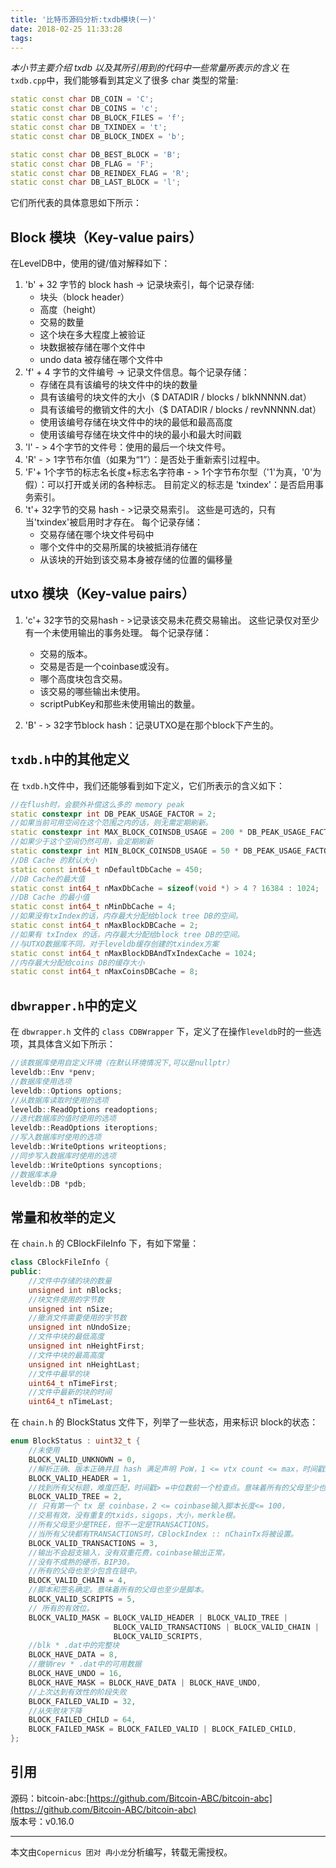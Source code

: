 ```yaml
---
title: '比特币源码分析:txdb模块(一)'
date: 2018-02-25 11:33:28
tags:
---
```

_本小节主要介绍 txdb 以及其所引用到的代码中一些常量所表示的含义_
在 `txdb.cpp`中，我们能够看到其定义了很多 char 类型的常量:

```c++
static const char DB_COIN = 'C';
static const char DB_COINS = 'c';
static const char DB_BLOCK_FILES = 'f';
static const char DB_TXINDEX = 't';
static const char DB_BLOCK_INDEX = 'b';

static const char DB_BEST_BLOCK = 'B';
static const char DB_FLAG = 'F';
static const char DB_REINDEX_FLAG = 'R';
static const char DB_LAST_BLOCK = 'l';
```
它们所代表的具体意思如下所示：

## Block 模块（Key-value pairs）

在LevelDB中，使用的键/值对解释如下：

1. 'b' + 32 字节的 block hash -> 记录块索引，每个记录存储:
	* 块头（block header）
	* 高度（height）
	* 交易的数量
	* 这个块在多大程度上被验证
	* 块数据被存储在哪个文件中
	* undo data 被存储在哪个文件中
2. 'f' + 4 字节的文件编号 -> 记录文件信息。每个记录存储：
	* 存储在具有该编号的块文件中的块的数量
	* 具有该编号的块文件的大小（$ DATADIR / blocks / blkNNNNN.dat）
	* 具有该编号的撤销文件的大小（$ DATADIR / blocks / revNNNNN.dat）
	* 使用该编号存储在块文件中的块的最低和最高高度
	* 使用该编号存储在块文件中的块的最小和最大时间戳
3. 'l' - > 4个字节的文件号：使用的最后一个块文件号。
4. 'R' - > 1字节布尔值（如果为“1”）：是否处于重新索引过程中。
5. 'F'+ 1个字节的标志名长度+标志名字符串 - > 1个字节布尔型（'1'为真，'0'为假）：可以打开或关闭的各种标志。 目前定义的标志是  'txindex'：是否启用事务索引。
6. 't'+ 32字节的交易 hash - >记录交易索引。 这些是可选的，只有当'txindex'被启用时才存在。 每个记录存储：
	 * 交易存储在哪个块文件号码中
 	 * 哪个文件中的交易所属的块被抵消存储在
 	 * 从该块的开始到该交易本身被存储的位置的偏移量


## utxo 模块（Key-value pairs）

1. 'c'+ 32字节的交易hash - >记录该交易未花费交易输出。 这些记录仅对至少有一个未使用输出的事务处理。 每个记录存储：
	* 交易的版本。
	* 交易是否是一个coinbase或没有。
	* 哪个高度块包含交易。
	* 该交易的哪些输出未使用。
	* scriptPubKey和那些未使用输出的数量。

2. 'B' - > 32字节block hash：记录UTXO是在那个block下产生的。

##  `txdb.h`中的其他定义
在 `txdb.h`文件中，我们还能够看到如下定义，它们所表示的含义如下：
```c++
//在flush时，会额外补偿这么多的 memory peak
static constexpr int DB_PEAK_USAGE_FACTOR = 2;
//如果当前可用空间在这个范围之内的话，则无需定期刷新。
static constexpr int MAX_BLOCK_COINSDB_USAGE = 200 * DB_PEAK_USAGE_FACTOR;
//如果少于这个空间仍然可用，会定期刷新
static constexpr int MIN_BLOCK_COINSDB_USAGE = 50 * DB_PEAK_USAGE_FACTOR;
//DB Cache 的默认大小
static const int64_t nDefaultDbCache = 450;
//DB Cache的最大值
static const int64_t nMaxDbCache = sizeof(void *) > 4 ? 16384 : 1024;
//DB Cache 的最小值
static const int64_t nMinDbCache = 4;
//如果没有txIndex的话，内存最大分配给block tree DB的空间。
static const int64_t nMaxBlockDBCache = 2;
//如果有 txIndex 的话，内存最大分配给block tree DB的空间。
//与UTXO数据库不同，对于leveldb缓存创建的txindex方案
static const int64_t nMaxBlockDBAndTxIndexCache = 1024;
//内存最大分配给coins DB的缓存大小
static const int64_t nMaxCoinsDBCache = 8;
```

## `dbwrapper.h`中的定义
在 `dbwrapper.h` 文件的 `class CDBWrapper` 下，定义了在操作`leveldb`时的一些选项，其具体含义如下所示：

```c++
//该数据库使用自定义环境（在默认环境情况下,可以是nullptr）
leveldb::Env *penv;
//数据库使用选项
leveldb::Options options;
//从数据库读取时使用的选项
leveldb::ReadOptions readoptions;
//迭代数据库的值时使用的选项
leveldb::ReadOptions iteroptions;
//写入数据库时使用的选项
leveldb::WriteOptions writeoptions;
//同步写入数据库时使用的选项
leveldb::WriteOptions syncoptions;
//数据库本身
leveldb::DB *pdb;
```

## 常量和枚举的定义
在 `chain.h` 的 CBlockFileInfo 下，有如下常量：
```c++
class CBlockFileInfo {
public:
    //文件中存储的块的数量
    unsigned int nBlocks;
    //块文件使用的字节数
    unsigned int nSize;
    //撤消文件需要使用的字节数
    unsigned int nUndoSize;
    //文件中块的最低高度
    unsigned int nHeightFirst;
    //文件中块的最高高度
    unsigned int nHeightLast;
    //文件中最早的块
    uint64_t nTimeFirst;
    //文件中最新的块的时间
    uint64_t nTimeLast;
```

在 `chain.h` 的 BlockStatus 文件下，列举了一些状态，用来标识 block的状态：

```c++
enum BlockStatus : uint32_t {
    //未使用
    BLOCK_VALID_UNKNOWN = 0,
    //解析正确、版本正确并且 hash 满足声明 PoW，1 <= vtx count <= max，时间戳正确。
    BLOCK_VALID_HEADER = 1,
    //找到所有父标题，难度匹配，时间戳> =中位数前一个检查点。意味着所有的父母至少也是TREE。
    BLOCK_VALID_TREE = 2,
    // 只有第一个 tx 是 coinbase，2 <= coinbase输入脚本长度<= 100，
    //交易有效，没有重复的txids，sigops，大小，merkle根。
    //所有父母至少是TREE，但不一定是TRANSACTIONS。
    //当所有父块都有TRANSACTIONS时，CBlockIndex :: nChainTx将被设置。
    BLOCK_VALID_TRANSACTIONS = 3,
    //输出不会超支输入，没有双重花费，coinbase输出正常，
    //没有不成熟的硬币，BIP30。
    //所有的父母也至少包含在链中。
    BLOCK_VALID_CHAIN = 4,
    //脚本和签名确定。意味着所有的父母也至少是脚本。
    BLOCK_VALID_SCRIPTS = 5,
    // 所有的有效位。
    BLOCK_VALID_MASK = BLOCK_VALID_HEADER | BLOCK_VALID_TREE |
                       BLOCK_VALID_TRANSACTIONS | BLOCK_VALID_CHAIN |
                       BLOCK_VALID_SCRIPTS,
    //blk * .dat中的完整块
    BLOCK_HAVE_DATA = 8,
    //撤销rev * .dat中的可用数据
    BLOCK_HAVE_UNDO = 16,
    BLOCK_HAVE_MASK = BLOCK_HAVE_DATA | BLOCK_HAVE_UNDO,
    //上次达到有效性的阶段失败
    BLOCK_FAILED_VALID = 32,
    //从失败块下降
    BLOCK_FAILED_CHILD = 64,
    BLOCK_FAILED_MASK = BLOCK_FAILED_VALID | BLOCK_FAILED_CHILD,
};
```

## 引用
源码：bitcoin-abc:[https://github.com/Bitcoin-ABC/bitcoin-abc](https://github.com/Bitcoin-ABC/bitcoin-abc)  
版本号：v0.16.0

****
本文由`Copernicus 团对 冉小龙`分析编写，转载无需授权。


